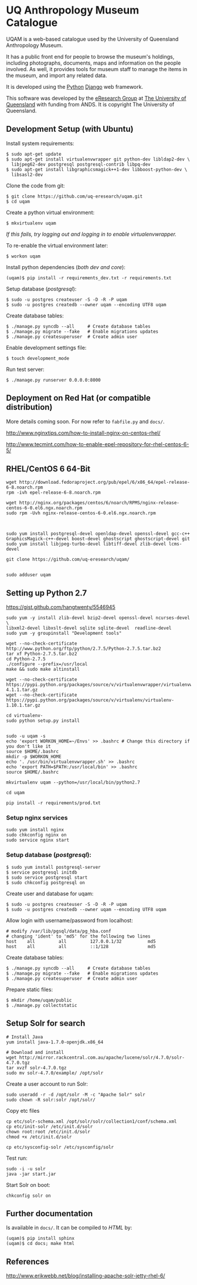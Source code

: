 # UQ Anthropology Museum Catalogue

UQAM is a web-based catalogue used by the University of Queensland Anthropology Museum.

It has a public front end for people to browse the museum's holdings, including photographs, documents, maps and information on the people involved. As well, it provides tools for museum staff to manage the items in the museum, and import any related data.

It is developed using the [Python][] [Django][] web framework.

This software was developed by the [eResearch Group][eResearch] at [The University of Queensland][uq] with funding from ANDS. It is copyright The University of Queensland.

  [Python]: http://www.python.org/
  [Django]: https://www.djangoproject.com/
  [eResearch]: http://www.itee.uq.edu.au/eresearch
  [uq]: http://www.uq.edu.au/

## Development Setup (with Ubuntu)

Install system requirements:

    $ sudo apt-get update
    $ sudo apt-get install virtualenvwrapper git python-dev libldap2-dev \
      libjpeg62-dev postgresql postgresql-contrib libpq-dev
    $ sudo apt-get install libgraphicsmagick++1-dev libboost-python-dev \
      libsasl2-dev

Clone the code from git:

    $ git clone https://github.com/uq-eresearch/uqam.git
    $ cd uqam

Create a python virtual environment:

    $ mkvirtualenv uqam

*If this fails, try logging out and logging in to enable virtualenvwrapper.*

To re-enable the virtual environment later:

    $ workon uqam

Install python dependencies (*both dev and core*):

    (uqam)$ pip install -r requirements_dev.txt -r requirements.txt

Setup database (*postgresql*):

    $ sudo -u postgres createuser -S -D -R -P uqam
    $ sudo -u postgres createdb --owner uqam --encoding UTF8 uqam

Create database tables:

    $ ./manage.py syncdb --all     # Create database tables
    $ ./manage.py migrate --fake   # Enable migrations updates
    $ ./manage.py createsuperuser  # Create admin user

Enable development settings file:

    $ touch development_mode

Run test server:

    $ ./manage.py runserver 0.0.0.0:8000


## Deployment on Red Hat (or compatible distribution)

More details coming soon. For now refer to `fabfile.py` and `docs/`.

http://www.nginxtips.com/how-to-install-nginx-on-centos-rhel/

http://www.tecmint.com/how-to-enable-epel-repository-for-rhel-centos-6-5/
## RHEL/CentOS 6 64-Bit ##

    wget http://download.fedoraproject.org/pub/epel/6/x86_64/epel-release-6-8.noarch.rpm
    rpm -ivh epel-release-6-8.noarch.rpm

    wget http://nginx.org/packages/centos/6/noarch/RPMS/nginx-release-centos-6-0.el6.ngx.noarch.rpm
    sudo rpm -Uvh nginx-release-centos-6-0.el6.ngx.noarch.rpm 



    sudo yum install postgresql-devel openldap-devel openssl-devel gcc-c++ GraphicsMagick-c++-devel boost-devel ghostscript ghostscript-devel git
    sudo yum install libjpeg-turbo-devel libtiff-devel zlib-devel lcms-devel

    git clone https://github.com/uq-eresearch/uqam/


    sudo adduser uqam

## Setting up Python 2.7
https://gist.github.com/hangtwenty/5546945

    sudo yum -y install zlib-devel bzip2-devel openssl-devel ncurses-devel \
    libxml2-devel libxslt-devel sqlite sqlite-devel  readline-devel
    sudo yum -y groupinstall "Development tools"

    wget --no-check-certificate http://www.python.org/ftp/python/2.7.5/Python-2.7.5.tar.bz2
    tar xf Python-2.7.5.tar.bz2 
    cd Python-2.7.5
    ./configure --prefix=/usr/local
    make && sudo make altinstall

    wget --no-check-certificate https://pypi.python.org/packages/source/v/virtualenvwrapper/virtualenvwrapper-4.1.1.tar.gz
    wget --no-check-certificate https://pypi.python.org/packages/source/v/virtualenv/virtualenv-1.10.1.tar.gz

    cd virtualenv-
    sudo python setup.py install


    sudo -u uqam -s
    echo 'export WORKON_HOME=~/Envs' >> .bashrc # Change this directory if you don't like it
    source $HOME/.bashrc
    mkdir -p $WORKON_HOME
    echo '. /usr/bin/virtualenvwrapper.sh' >> .bashrc
    echo 'export PATH=$PATH:/usr/local/bin' >> .bashrc
    source $HOME/.bashrc

    mkvirtualenv uqam --python=/usr/local/bin/python2.7

    cd uqam

    pip install -r requirements/prod.txt


### Setup nginx services

    sudo yum install nginx
    sudo chkconfig nginx on
    sudo service nginx start



### Setup database (*postgresql*):

    $ sudo yum install postgresql-server
    $ service postgresql initdb
    $ sudo service postgresql start
    $ sudo chkconfig postgresql on

Create user and database for uqam:

    $ sudo -u postgres createuser -S -D -R -P uqam
    $ sudo -u postgres createdb --owner uqam --encoding UTF8 uqam

Allow login with username/password from localhost:

    # modify /var/lib/pgsql/data/pg_hba.conf
    # changing 'ident' to 'md5' for the following two lines
    host    all         all         127.0.0.1/32          md5
    host    all         all         ::1/128               md5

Create database tables:

    $ ./manage.py syncdb --all     # Create database tables
    $ ./manage.py migrate --fake   # Enable migrations updates
    $ ./manage.py createsuperuser  # Create admin user

Prepare static files:

    $ mkdir /home/uqam/public
    $ ./manage.py collectstatic

## Setup Solr for search

    # Install Java
    yum install java-1.7.0-openjdk.x86_64

    # Download and install
    wget http://mirror.rackcentral.com.au/apache/lucene/solr/4.7.0/solr-4.7.0.tgz
    tar xvzf solr-4.7.0.tgz
    sudo mv solr-4.7.0/example/ /opt/solr

Create a user account to run Solr:

    sudo useradd -r -d /opt/solr -M -c "Apache Solr" solr
    sudo chown -R solr:solr /opt/solr/

Copy etc files
    
    cp etc/solr-schema.xml /opt/solr/solr/collection1/conf/schema.xml
    cp etc/init-solr /etc/init.d/solr
    chown root:root /etc/init.d/solr
    chmod +x /etc/init.d/solr

    cp etc/sysconfig-solr /etc/sysconfig/solr

Test run:

    sudo -i -u solr
    java -jar start.jar

Start Solr on boot:
    
    chkconfig solr on


## Further documentation

Is available in `docs/`. It can be compiled to *HTML* by:

    (uqam)$ pip install sphinx
    (uqam)$ cd docs; make html


## References
http://www.erikwebb.net/blog/installing-apache-solr-jetty-rhel-6/